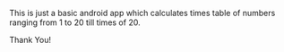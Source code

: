 This is just a basic android app 
which calculates times table of numbers
ranging from 1 to 20 till times of 20.

Thank You!